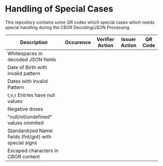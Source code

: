 # Handling of Special Cases

This repository contains some QR codes which special cases which needs special handling during the CBOR Decoding/JSON Processing. 


| Description| Occurence| Verifier Action | Issuer Action| QR Code|
|---------|----|----- |----|---|
| Whitespaces in decoded JSON fields|
| Date of Birth with invalid pattern|
| Dates with invalid Pattern|
| t,v,r Entries have null values|
| Negative doses|
| "null/nil/undefined" values ommited|
| Standardized Name fields (fnt/gnt) with special signs|
| Escaped characters in CBOR content|
